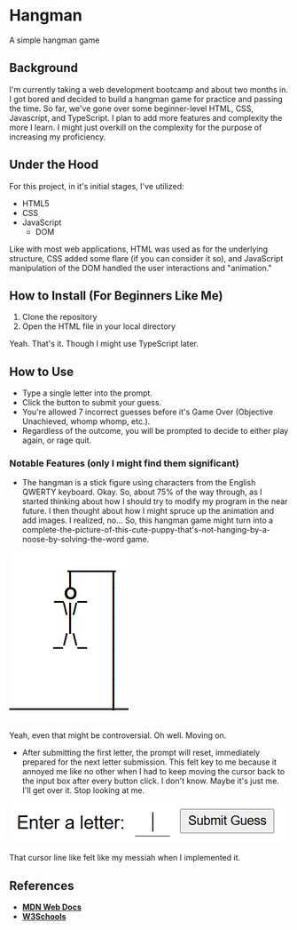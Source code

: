 # Hangman
A simple hangman game

## Background
I'm currently taking a web development bootcamp and about two months in. I got bored and decided to build a hangman game for practice and passing the time. So far, we've gone over some beginner-level HTML, CSS, Javascript, and TypeScript. I plan to add more features and complexity the more I learn. I might just overkill on the complexity for the purpose of increasing my proficiency.

## Under the Hood
For this project, in it's initial stages, I've utilized:
- HTML5
- CSS
- JavaScript
  - DOM

Like with most web applications, HTML was used as for the underlying structure, CSS added some flare (if you can consider it so), and JavaScript manipulation of the DOM handled the user interactions and "animation."

## How to Install (For Beginners Like Me)
1. Clone the repository
2. Open the HTML file in your local directory

Yeah. That's it. Though I might use TypeScript later.

## How to Use
- Type a single letter into the prompt.
- Click the button to submit your guess.
-  You're allowed 7 incorrect guesses before it's Game Over (Objective Unachieved, whomp whomp, etc.).
- Regardless of the outcome, you will be prompted to decide to either play again, or rage quit.

### Notable Features (only I might find them significant)
- The hangman is a stick figure using characters from the English QWERTY keyboard. Okay. So, about 75% of the way through, as I started thinking about how I should try to modify my program in the near future. I then thought about how I might spruce up the animation and add images. I realized, no... So, this hangman game might turn into a complete-the-picture-of-this-cute-puppy-that's-not-hanging-by-a-noose-by-solving-the-word game.

<p align="left">
  <img src="hangman-stick.png" alt="hangman figure">
</p>

Yeah, even that might be controversial. Oh well. Moving on.

- After submitting the first letter, the prompt will reset, immediately prepared for the next letter submission. This felt key to me because it annoyed me like no other when I had to keep moving the cursor back to the input box after every button click. I don't know. Maybe it's just me. I'll get over it. Stop looking at me.

<p align="left">
  <img src="hangman-prompt.png" alt="hangman prompt">
</p>

That cursor line like felt like my messiah when I implemented it.

## References
- [**MDN Web Docs**](https://developer.mozilla.org/en-US/)
- [**W3Schools**](https://www.w3schools.com/)